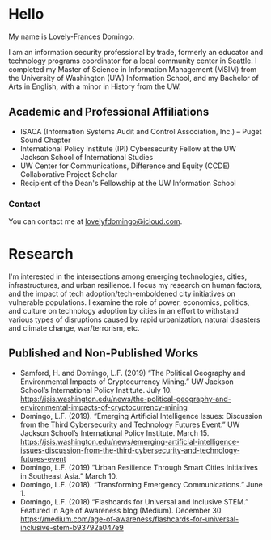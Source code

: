 # Hello
My name is Lovely-Frances Domingo.

I am an information security professional by trade, formerly an educator and technology programs coordinator for a local community center in Seattle. I completed my Master of Science in Information Management (MSIM) from the University of Washington (UW) Information School, and my Bachelor of Arts in English, with a minor in History from the UW.

## Academic and Professional Affiliations
- ISACA (Information Systems Audit and Control Association, Inc.) – Puget Sound Chapter
- International Policy Institute (IPI) Cybersecurity Fellow at the UW Jackson School of International Studies
- UW Center for Communications, Difference and Equity (CCDE) Collaborative Project Scholar
- Recipient of the Dean's Fellowship at the UW Information School

### Contact
You can contact me at lovelyfdomingo@icloud.com.

# Research
I'm interested in the intersections among emerging technologies, cities, infrastructures, and urban resilience. I focus my research on human factors, and the impact of tech adoption/tech-emboldened city initiatives on vulnerable populations. I examine the role of power, economics, politics, and culture on technology adoption by cities in an effort to withstand various types of disruptions caused by rapid urbanization, natural disasters and climate change, war/terrorism, etc.

## Published and Non-Published Works
- Samford, H. and Domingo, L.F. (2019) “The Political Geography and Environmental Impacts of Cryptocurrency Mining.” UW Jackson School’s International Policy Institute. July 10. <https://jsis.washington.edu/news/the-political-geography-and-environmental-impacts-of-cryptocurrency-mining>
- Domingo, L.F. (2019). “Emerging Artificial Intelligence Issues: Discussion from the Third Cybersecurity and Technology Futures Event.” UW Jackson School’s International Policy Institute. March 15. <https://jsis.washington.edu/news/emerging-artificial-intelligence-issues-discussion-from-the-third-cybersecurity-and-technology-futures-event>
- Domingo, L.F. (2019) “Urban Resilience Through Smart Cities Initiatives in Southeast Asia.” March 10.
- Domingo, L.F. (2018). “Transforming Emergency Communications.” June 1.
- Domingo, L.F. (2018) “Flashcards for Universal and Inclusive STEM.” Featured in Age of Awareness blog (Medium). December 30. <https://medium.com/age-of-awareness/flashcards-for-universal-inclusive-stem-b93792a047e9>
